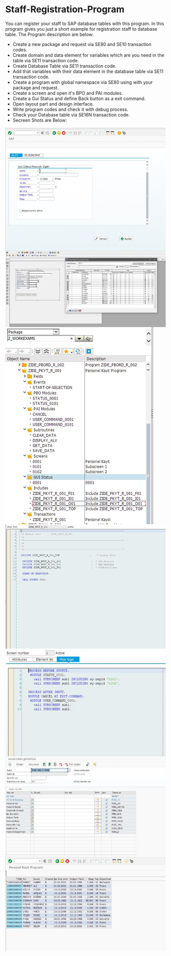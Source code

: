 # Staff-Registration-Program
You can register your staff to SAP database tables with this program.
In this program gives you just a short example for registration staff to database table.
The Program description are below:
- Create a new package and request via SE80 and SE10 transaction codes.
- Create domain and data element for variables which are you need in the table via SE11 transaction code.
- Create Database Table via SE11 transaction code.
- Add that variables with their data element in the database table via SE11 transaction code.
- Create a program with global namespace via SE80 using with your package and request.
- Create a screen and open it's BPO and PAI modules.
- Create a Gui Status and define Back button as a exit command.
- Open layout part and design interface.
- Write program codes and check it with debug process.
- Check your Database table via SE16N transaction code.
- Secreen Shots are Below:
<img src="https://github.com/muhammedtanidir/Staff-Registration-Program/blob/main/pkyt_program_ss.JPG?raw=true" align="center" />
<img src="https://github.com/muhammedtanidir/Staff-Registration-Program/blob/main/pkyt_program_screen_layout.JPG?raw=true" align="center" />
<img src="https://github.com/muhammedtanidir/Staff-Registration-Program/blob/main/pkyt_flowss.JPG?raw=true" align="center" />
<img src="https://github.com/muhammedtanidir/Staff-Registration-Program/blob/main/pkyt_mainss.JPG?raw=true" align="center" />
<img src="https://github.com/muhammedtanidir/Staff-Registration-Program/blob/main/pkyt_screenss.JPG?raw=true" align="center" />
<img src="https://github.com/muhammedtanidir/Staff-Registration-Program/blob/main/pkyt_tabless.JPG?raw=true" align="center" />
<img src="https://github.com/muhammedtanidir/Staff-Registration-Program/blob/main/pkyt_display_alv.JPG?raw=true" align="center" />
